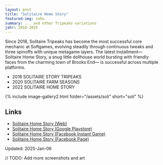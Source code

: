 ```yaml
---
layout: post
title: "Solitaire Home Story"
featured-img: soho
summary: ... and other Tripeaks variations
jahr: 2018-2025
---
```


Since 2018, Solitaire Tripeaks has become the most successful core mechanic at Softgames, evolving steadily through continuous tweaks and three spinoffs with unique metagame layers. The latest installment—Solitaire Home Story, a snug little dollhouse world bursting with friendly faces from the charming town of Brooks End— is  successful across multiple platforms.

* 2018 SOLITAIRE STORY TRIPEAKS
* 2020 SOLITAIRE FARM SEASONS
* 2022 SOLITAIRE HOME STORY

{% include image-gallery2.html folder="/assets/soli" short="soli" %}

## Links

* [Solitaire Home Story (Web)](https://solitairestory.com/game/)
* [Solitaire Home Story (Google Playstore)](https://play.google.com/store/apps/details?id=com.softgames.solitaire.tripeaks.home.story)
* [Solitaire Home Story (Facebook Instant Game)](https://fb.gg/play/solitairehomestory)
* [Solitaire Home Story (Facebook Page)](https://www.facebook.com/solitairehomestoryhub/ )



Updated: 2025-Jan-06

// TODO: Add more screenshots and art
